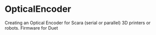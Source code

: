 # OpticalEncoder
Creating an Optical Encoder for Scara (serial or parallel) 3D printers or robots. Firmware for Duet
